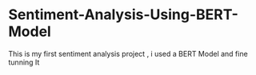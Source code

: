  # Sentiment-Analysis-Using-BERT-Model
This is my first sentiment analysis project , i used a BERT Model and fine tunning It  
   
  
   
         
    
         
           
    
  
